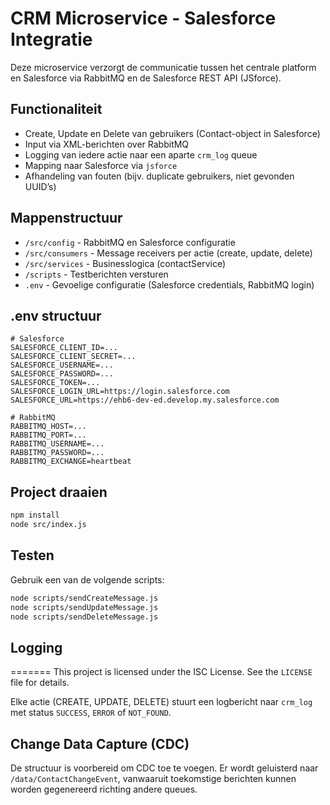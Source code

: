 
# CRM Microservice - Salesforce Integratie

Deze microservice verzorgt de communicatie tussen het centrale platform en Salesforce via RabbitMQ en de Salesforce REST API (JSforce).

## Functionaliteit

- Create, Update en Delete van gebruikers (Contact-object in Salesforce)
- Input via XML-berichten over RabbitMQ
- Logging van iedere actie naar een aparte `crm_log` queue
- Mapping naar Salesforce via `jsforce`
- Afhandeling van fouten (bijv. duplicate gebruikers, niet gevonden UUID’s)

## Mappenstructuur

- `/src/config` - RabbitMQ en Salesforce configuratie
- `/src/consumers` - Message receivers per actie (create, update, delete)
- `/src/services` - Businesslogica (contactService)
- `/scripts` - Testberichten versturen
- `.env` - Gevoelige configuratie (Salesforce credentials, RabbitMQ login)

## .env structuur

```env
# Salesforce
SALESFORCE_CLIENT_ID=...
SALESFORCE_CLIENT_SECRET=...
SALESFORCE_USERNAME=...
SALESFORCE_PASSWORD=...
SALESFORCE_TOKEN=...
SALESFORCE_LOGIN_URL=https://login.salesforce.com
SALESFORCE_URL=https://ehb6-dev-ed.develop.my.salesforce.com

# RabbitMQ
RABBITMQ_HOST=...
RABBITMQ_PORT=...
RABBITMQ_USERNAME=...
RABBITMQ_PASSWORD=...
RABBITMQ_EXCHANGE=heartbeat
```

## Project draaien

```bash
npm install
node src/index.js
```

## Testen

Gebruik een van de volgende scripts:

```bash
node scripts/sendCreateMessage.js
node scripts/sendUpdateMessage.js
node scripts/sendDeleteMessage.js
```

## Logging
=======
This project is licensed under the ISC License. See the `LICENSE` file for details.

Elke actie (CREATE, UPDATE, DELETE) stuurt een logbericht naar `crm_log` met status `SUCCESS`, `ERROR` of `NOT_FOUND`.

## Change Data Capture (CDC)

De structuur is voorbereid om CDC toe te voegen. Er wordt geluisterd naar `/data/ContactChangeEvent`, vanwaaruit toekomstige berichten kunnen worden gegenereerd richting andere queues.
